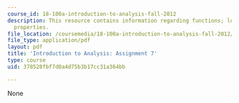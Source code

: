 ```yaml
---
course_id: 18-100a-introduction-to-analysis-fall-2012
description: This resource contains information regarding functions; local and global
  properties.
file_location: /coursemedia/18-100a-introduction-to-analysis-fall-2012/378528fbf7d0a4d75b3b17cc31a364bb_MIT18_100AF12_Assign_7.pdf
file_type: application/pdf
layout: pdf
title: 'Introduction to Analysis: Assignment 7'
type: course
uid: 378528fbf7d0a4d75b3b17cc31a364bb

---
```

None